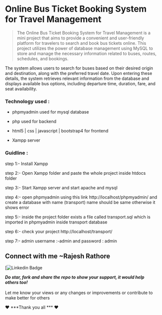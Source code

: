# Online Bus Ticket Booking System for Travel Management
>The Online Bus Ticket Booking System for Travel Management is a mini project that aims to provide a convenient and user-friendly platform for travelers to search and book bus tickets online. This project utilizes the power of database management using MySQL to store and manage the necessary information related to buses, routes, schedules, and bookings.

The system allows users to search for buses based on their desired origin and destination, along with the preferred travel date. Upon entering these details, the system retrieves relevant information from the database and displays available bus options, including departure time, duration, fare, and seat availability.

### Technology used :
         
- phpmyadmin used for mysql database

- php used for backend

- html5 | css | javascript | bootstrap4 for frontend
          
- Xampp server

### Guidline :

step 1:- Install Xampp 

step 2:- Open Xampp folder and  paste the whole project inside htdocs folder

step 3:- Start Xampp server and start apache and mysql

step 4:- open phpmyadmin using this link http://localhost/phpmyadmin/ and create a database with name (transport) name should be same otherwise it shows error

step 5:- inside the project folder exists a file called transport.sql which is imported in phpmyadmin inside transport database

step 6:- check your project http://localhost/transport/

step 7:- admin username :-admin and password : admin

## Connect with me ~Rajesh Rathore

[![Linkedin Badge](https://www.linkedin.com/in/anushree-pal-b0179622b?utm_source=share&utm_campaign=share_via&utm_content=profile&utm_medium=android_app)





***Do star, fork and share the repo to show your support, it would help others too!***   <br>
 <br>
 Let me know your views or any changes or improvements or contribute to make better for others 
 
 :heart: ***Thank you all ***  :heart:
